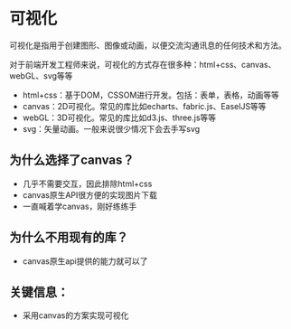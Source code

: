 # 可视化
可视化是指用于创建图形、图像或动画，以便交流沟通讯息的任何技术和方法。

对于前端开发工程师来说，可视化的方式存在很多种：html+css、canvas、webGL、svg等等

- html+css：基于DOM，CSSOM进行开发。包括：表单，表格，动画等等
- canvas：2D可视化。常见的库比如echarts、fabric.js、EaselJS等等
- webGL：3D可视化。常见的库比如d3.js、three.js等等
- svg：矢量动画。一般来说很少情况下会去手写svg

## 为什么选择了canvas？

- 几乎不需要交互，因此排除html+css
- canvas原生API很方便的实现图片下载
- 一直喊着学canvas，刚好练练手

## 为什么不用现有的库？

- canvas原生api提供的能力就可以了

## 关键信息：
- 采用canvas的方案实现可视化